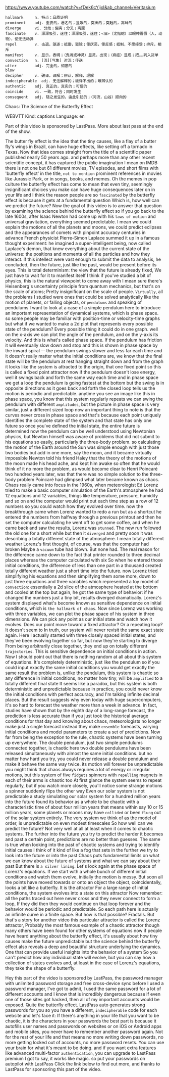 https://www.youtube.com/watch?v=fDek6cYijxI&ab_channel=Veritasium 

```  
hallmark     n. 特点；品质证明
prominent    adj. 重要的，著名的；显眼的，突出的；突起的，高耸的
diverge      vi. 分歧；偏离；分叉；离题
fascinate    v. 深深吸引，迷住；深深吸引，迷住；<旧>（尤指蛇）以眼神震慑（人，动物），使无法动弹        
repel        v. 击退，驱逐；抵御，驱除；使厌恶，使反感；抵制，不愿接受；排斥，相斥
manifest     v. 显示，表明；（鬼魂或神灵）显灵，出现；（病症）显现；把……列入货单
convection   n. [流][气象] 对流；传送
utter        adj. 完全的，彻底的
blow  
decipher     v. 破译，译解；辨认，解释，理解
indecipherable  adj. 无法解释的；破译不出的；难辨认的
authentic    adj. 真正的，真实的；可信的  
coincide     vi. 一致，符合；同时发生  
consequent   adj. 随之发生的，由此引起的；（河流，山谷）顺向的    
```

Chaos: The Science of the Butterfly Effect 

WEBVTT Kind: captions Language: en 

Part of this video is sponsored by LastPass. More about last pass at the end of the show. 

The butter fly effect is the idea that the tiny causes, like a flay of a butter fly's wings in Brazil, can have huge effects, like setting off a tornado in Texas. Now that idea comes straight from the title of a scientific paper published nearly 50 years ago. and perhaps more than any other recent scientific concept, it has captured the public imagination I mean on IMDB there is not one but 61 different movies, TV episodes, and short films with 'butterfly effect' in the title, `not to mention` prominent references in movies like Jurassic Park, or in songs, books, and memes. Oh the memes in pop culture the butterfly effect has come to mean that even tiny, seemingly insignificant choices you make can have huge consequences later on in your life and I think the reason people are so `fascinated` by the butterfly effect is because it gets at a fundamental question Which is, how well can we predict the future? Now the goal of this video is to answer that question by examining the science behind the butterfly effect so if you go back to the late 1600s, after Isaac Newton had come up with his `laws of motion` and universal gravitation, everything seemed predictable. I mean we could explain the motions of all the planets and moons, we could predict eclipses and the appearances of comets with pinpoint accuracy centuries in advance French physicist Pierre-Simon Laplace summed it up in a famous thought experiment: he imagined a super-intelligent being, now called Laplace's demon, that knew everything about the current state of the universe: the positions and momenta of all the particles and how they interact. if this intellect were vast enough to submit the data to analysis, he concluded, then the future, just like the past, would be present before its eyes. This is total determinism: the view that the future is already fixed, We just have to wait for it to manifest itself I think if you've studied a bit of physics, this is the natural viewpoint to come away with I mean sure there's Heisenberg's uncertainty principle from quantum mechanics, but that's on the scale of atoms; Pretty insignificant on the scale of people. `Virtually`, all the problems I studied were ones that could be solved analytically like the motion of planets, or falling objects, or `pendulums` and speaking of pendulums I want to look at a case of a simple pendulum here to introduce an important representation of dynamical systems, which is phase space. so some people may be familiar with position-time or velocity-time graphs but what if we wanted to make a 2d plot that represents every possible state of the pendulum? Every possible thing it could do in one graph. well on the x-axis we can plot the angle of the pendulum, and on the y-axis its velocity. And this is what's called phase space. If the pendulum has friction it will eventually slow down and stop and this is shown in phase space by the inward spiral -- the pendulum swings slower and less far each time and it doesn't really matter what the initial conditions are, we know that the final state will be the pendulum at rest hanging straight down and from the graph it looks like the system is attracted to the origin, that one fixed point so this is called a fixed point attractor now if the pendulum doesn't lose energy, well it swings back and forth the same way each time and in phase space we get a loop the pendulum is going fastest at the bottom but the swing is in opposite directions as it goes back and forth the closed loop tells us the motion is periodic and predictable. anytime you see an image like this in phase space, you know that this system regularly repeats we can swing the pendulum with different `amplitudes`, but the picture in phase space is very similar, just a different sized loop now an important thing to note is that the curves never cross in phase space and that's because each point uniquely identifies the complete state of the system and that state has only one future so once you've defined the initial state, the entire future is determined now the pendulum can be well understood using Newtonian physics, but Newton himself was aware of problems that did not submit to his equations so easily, particularly the three-body problem. so calculating the motion of the Earth around the Sun was simple enough with just those two bodies but add in one more, say the moon, and it became virtually impossible Newton told his friend Haley that the theory of the motions of the moon made his head ache, and kept him awake so often that he would think of it no more the problem, as would become clear to Henri Poincaré two hundred years later, was that there was no simple solution to the three-body problem Poincaré had glimpsed what later became known as chaos. Chaos really came into focus in the 1960s, when meteorologist Ed Lorenz tried to make a basic computer simulation of the Earth's atmosphere he had 12 equations and 12 variables, things like temperature, pressure, humidity and so on and the computer would print out each time step as a row of 12 numbers so you could watch how they evolved over time. now the breakthrough came when Lorenz wanted to redo a run but as a shortcut he entered the numbers from halfway through a previous printout and then he set the computer calculating he went off to get some coffee, and when he came back and saw the results, Lorenz was `stunned`. The new run followed the old one for a short while but then it `diverged` and pretty soon it was describing a totally different state of the atmosphere. I mean totally different weather Lorenz's first thought, of course, was that the computer had broken Maybe a `vacuum` tube had blown. But none had. The real reason for the difference came down to the fact that printer rounded to three decimal places whereas the computer calculated with six So when he entered those initial conditions, the difference of less than one part in a thousand created totally different weather just a short time into the future. now Lorenz tried simplifying his equations and then simplifying them some more, down to just three equations and three variables which represented a toy model of `convection`: essentially a 2d slice of the atmosphere heated at the bottom and cooled at the top but again, he got the same type of behavior: if he changed the numbers just a tiny bit, results diverged dramatically. Lorenz's system displayed what's become known as sensitive dependence on initial conditions, which is `the hallmark of chaos`. Now since Lorenz was working with three variables, we can plot the phase space of his system in three dimensions. We can pick any point as our initial state and watch how it evolves. Does our point move toward a fixed attractor? Or a repeating loop? It doesn't seem to In truth, our system will never revisit the same exact state again. Here I actually started with three closely spaced initial states, and they've been evolving together so far, but now they're starting to diverge From being arbitrarily close together, they end up on totally different `trajectories`. This is sensitive dependence on initial conditions in action. Now I should point out that there is nothing random at all about this system of equations. It's completely deterministic, just like the pendulum so if you could input exactly the same initial conditions you would get exactly the same result the problem is, unlike the pendulum, this system is chaotic so any difference in initial conditions, no matter how tiny, will be `amplified` to a totally different final state It seems like a paradox, but this system is both deterministic and unpredictable because in practice, you could never know the initial conditions with perfect accuracy, and I'm talking infinite decimal places. But the result suggests why even today with huge supercomputers, it's so hard to forecast the weather more than a week in advance. In fact, studies have shown that by the eighth day of a long-range forecast, the prediction is less accurate than if you just took the historical average conditions for that day and knowing about chaos, meteorologists no longer make just a single forecast instead they make `ensemble` forecasts, varying initial conditions and model parameters to create a set of predictions. Now far from being the exception to the rule, chaotic systems have been turning up everywhere. The double pendulum, just two simple pendulums connected together, is chaotic here two double pendulums have been released simultaneously with almost the same initial conditions. but no matter how hard you try, you could never release a double pendulum and make it behave the same way twice. its motion will forever be unpredictable you might think that chaos always requires a lot of energy or irregular motions, but this system of five `fidgets` spinners with `repelling` magnets in each of their arms is chaotic too At first glance the system seems to repeat regularly, but if you watch more closely, you'll notice some strange motions a spinner suddenly flips the other way Even our solar system is not predictable a study simulating our solar system for a hundred million years into the future found its behavior as a whole to be chaotic with a characteristic time of about four million years that means within say 10 or 15 million years, some planets or moons may have `collided` or been `flung` out of the solar system entirely. The very system we think of as the model of order, is unpredictable on even modest timescales So how well can we predict the future? Not very well at all at least when it comes to chaotic systems. The further into the future you try to predict the harder it becomes and past a certain point, predictions are no better than guesses. The same is true when looking into the past of chaotic systems and trying to identify initial causes I think of it kind of like a fog that sets in the further we try to look into the future or into the past Chaos puts fundamental limits on what we can know about the future of systems and what we can say about their past But there is `a silver lining`. Let's look again at the phase space of Lorenz's equations. If we start with a whole bunch of different initial conditions and watch them evolve, initially the motion is messy. But soon all the points have moved towards or onto an object the object, coincidentally, looks a bit like a butterfly. It is the attractor For a large range of initial conditions, the system evolves into a state on this attractor Now remember: all the paths traced out here never cross and they never connect to form a loop, If they did then they would continue on that loop forever and the behavior would be periodic and predictable. So each path here is actually an infinite curve in a finite space. But how is that possible? Fractals. But that's a story for another video this particular attractor is called the Lorenz attractor, Probably the most famous example of a chaotic attractor though many others have been found for other systems of equations now if people have heard anything about the butterfly effect, it's usually about how tiny causes make the future unpredictable but the science behind the butterfly effect also reveals a deep and beautiful structure underlying the dynamics. One that can provide useful insights into the behavior of a system So you can't predict how any individual state will evolve, but you can say how a collection of states evolves and, at least in the case of Lorenz's equations, they take the shape of a butterfly. 

Hey this part of the video is sponsored by LastPass, the password manager with unlimited password storage and free cross-device sync before I used a password manager, I've got to admit, I used the same password for a lot of different accounts and I know that is incredibly dangerous because if even one of those sites got hacked, then all of my important accounts would be exposed. Quite the butterfly effect. LastPass auto generates strong passwords for you so you have a different, `indecipherable` code for each website and let's face it: If there's anything in your life that you want to be chaotic, it is the characters in your passwords the best part is because it autofills user names and passwords on websites or on iOS or Android apps and mobile sites, you never have to remember another password again. Not for the rest of your life and that means no more writing down passwords, no more getting locked out of accounts, no more password resets. You can use your brain for what it's meant to be doing. and if you want extra features like advanced multi-factor `authentication`, you can upgrade to LastPass premium I got to say, it works like magic. so put your passwords on autopilot with LastPass Click the link below to find out more, and thanks to LastPass for sponsoring this part of the video. 